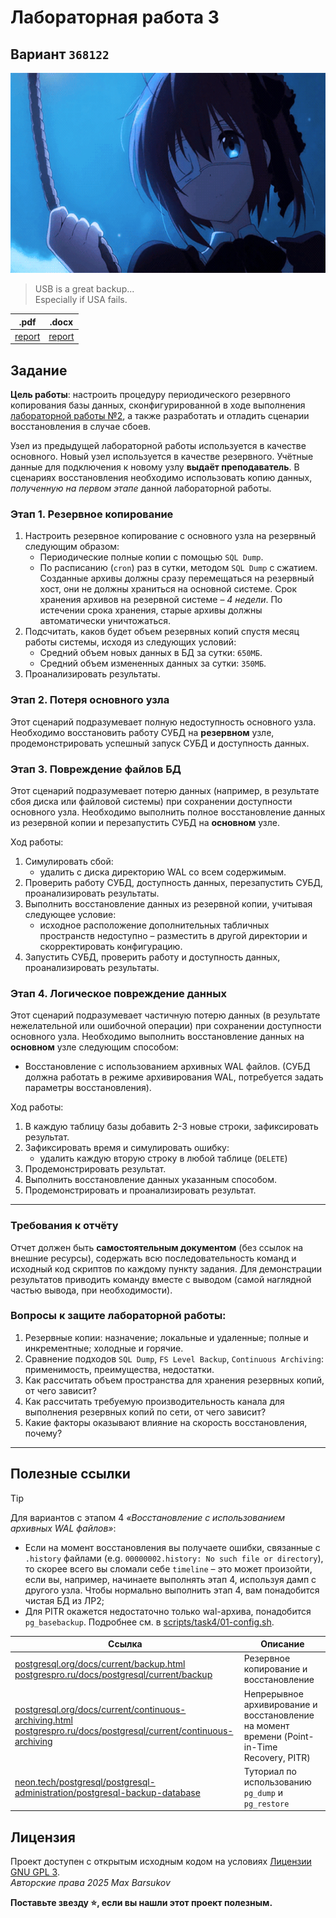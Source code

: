 # Лабораторная работа 3

## Вариант `368122`

<img alt="rikka-takanashi" src="https://github.com/maxbarsukov/itmo/blob/master/.docs/rikka-takanashi.gif" height="320">

> USB is a great backup... \
> Especially if USA fails.

|.pdf|.docx|
|-|-|
| [report](./docs/report.pdf) | [report](./docs/report.docx) |

## Задание

**Цель работы**: настроить процедуру периодического резервного копирования базы данных, сконфигурированной в ходе выполнения [лабораторной работы №2](https://github.com/maxbarsukov/itmo/tree/master/6%20%D1%80%D1%81%D1%85%D0%B4/%D0%BB%D0%B0%D0%B1%D0%BE%D1%80%D0%B0%D1%82%D0%BE%D1%80%D0%BD%D1%8B%D0%B5/lab2), а также разработать и отладить сценарии восстановления в случае сбоев.

Узел из предыдущей лабораторной работы используется в качестве основного. Новый узел используется в качестве резервного. Учётные данные для подключения к новому узлу **выдаёт преподаватель**. В сценариях восстановления необходимо использовать копию данных, *полученную на первом этапе* данной лабораторной работы.

### Этап 1. Резервное копирование

1. Настроить резервное копирование с основного узла на резервный следующим образом:
    - Периодические полные копии с помощью `SQL Dump`.
    - По расписанию (`cron`) раз в сутки, методом `SQL Dump` с сжатием. Созданные архивы должны сразу перемещаться на резервный хост, они не должны храниться на основной системе. Срок хранения архивов на резервной системе – *4 недели*. По истечении срока хранения, старые архивы должны автоматически уничтожаться.
2. Подсчитать, каков будет объем резервных копий спустя месяц работы системы, исходя из следующих условий:
    - Средний объем новых данных в БД за сутки: `650МБ`.
    - Средний объем измененных данных за сутки: `350МБ`.
3. Проанализировать результаты.

### Этап 2. Потеря основного узла

Этот сценарий подразумевает полную недоступность основного узла. Необходимо восстановить работу СУБД на **резервном** узле, продемонстрировать успешный запуск СУБД и доступность данных.

### Этап 3. Повреждение файлов БД

Этот сценарий подразумевает потерю данных (например, в результате сбоя диска или файловой системы) при сохранении доступности основного узла. Необходимо выполнить полное восстановление данных из резервной копии и перезапустить СУБД на **основном** узле.

Ход работы:
1. Симулировать сбой:
    - удалить с диска директорию WAL со всем содержимым.
2. Проверить работу СУБД, доступность данных, перезапустить СУБД, проанализировать результаты.
3. Выполнить восстановление данных из резервной копии, учитывая следующее условие:
    - исходное расположение дополнительных табличных пространств недоступно – разместить в другой директории и скорректировать конфигурацию.
4. Запустить СУБД, проверить работу и доступность данных, проанализировать результаты.

### Этап 4. Логическое повреждение данных

Этот сценарий подразумевает частичную потерю данных (в результате нежелательной или ошибочной операции) при сохранении доступности основного узла. Необходимо выполнить восстановление данных на **основном** узле следующим способом:
- Восстановление с использованием архивных WAL файлов. (СУБД должна работать в режиме архивирования WAL, потребуется задать параметры восстановления).

Ход работы:
1. В каждую таблицу базы добавить 2-3 новые строки, зафиксировать результат.
2. Зафиксировать время и симулировать ошибку:
    - удалить каждую вторую строку в любой таблице (`DELETE`)
3. Продемонстрировать результат.
4. Выполнить восстановление данных указанным способом.
5. Продемонстрировать и проанализировать результат.

---

### Требования к отчёту

Отчет должен быть **самостоятельным документом** (без ссылок на внешние ресурсы), содержать всю последовательность команд и исходный код скриптов по каждому пункту задания. Для демонстрации результатов приводить команду вместе с выводом (самой наглядной частью вывода, при необходимости).

### Вопросы к защите лабораторной работы:

1. Резервные копии: назначение; локальные и удаленные; полные и инкрементные; холодные и горячие.
2. Сравнение подходов `SQL Dump`, `FS Level Backup`, `Continuous Archiving`: применимость, преимущества, недостатки.
3. Как рассчитать объем пространства для хранения резервных копий, от чего зависит?
4. Как рассчитать требуемую производительность канала для выполнения резервных копий по сети, от чего зависит?
5. Какие факторы оказывают влияние на скорость восстановления, почему?

---

## Полезные ссылки

> [!TIP]
> Для вариантов с этапом 4 *«Восстановление с использованием архивных WAL файлов»*:
> - Если на момент восстановления вы получаете ошибки, связанные с `.history` файлами (e.g. `00000002.history: No such file or directory`), то скорее всего вы сломали себе `timeline` – это может произойти, если вы, например, начинаете выполнять этап 4, используя дамп с другого узла. Чтобы нормально выполнить этап 4, вам понадобится чистая БД из ЛР2;
> - Для PITR окажется недостаточно только wal-архива, понадобится `pg_basebackup`. Подробнее см. в [scripts/task4/01-config.sh](./scripts/task4/01-config.sh#L22).

| Ссылка | Описание |
| --- | --- |
| [postgresql.org/docs/current/backup.html](https://www.postgresql.org/docs/current/backup.html) <br> [postgrespro.ru/docs/postgresql/current/backup](https://postgrespro.ru/docs/postgresql/current/backup) | Резервное копирование и восстановление |
| [postgresql.org/docs/current/continuous-archiving.html](https://www.postgresql.org/docs/current/continuous-archiving.html) <br> [postgrespro.ru/docs/postgresql/current/continuous-archiving](https://postgrespro.ru/docs/postgresql/current/continuous-archiving) | Непрерывное архивирование и восстановление на момент времени (Point-in-Time Recovery, PITR) |
| [neon.tech/postgresql/postgresql-administration/postgresql-backup-database](https://neon.tech/postgresql/postgresql-administration/postgresql-backup-database) | Туториал по использованию `pg_dump` и `pg_restore` |

## Лицензия <a name="license"></a>

Проект доступен с открытым исходным кодом на условиях [Лицензии GNU GPL 3](https://opensource.org/license/gpl-3-0/). \
*Авторские права 2025 Max Barsukov*

**Поставьте звезду :star:, если вы нашли этот проект полезным.**
